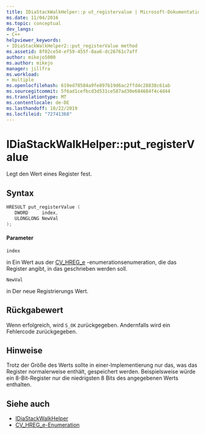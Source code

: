 ```yaml
---
title: IDiaStackWalkHelper::p ut_registervalue | Microsoft-Dokumentation
ms.date: 11/04/2016
ms.topic: conceptual
dev_langs:
- C++
helpviewer_keywords:
- IDiaStackWalkHelper2::put_registerValue method
ms.assetid: 8f02ce54-ef59-455f-8aa6-dc26761c7aff
author: mikejo5000
ms.author: mikejo
manager: jillfra
ms.workload:
- multiple
ms.openlocfilehash: 619ed78584a9fe897b19d6ac2ffd4c28838c61ab
ms.sourcegitcommit: 5f6ad1cefbcd3d531ce587ad30e684684f4c4d44
ms.translationtype: MT
ms.contentlocale: de-DE
ms.lasthandoff: 10/22/2019
ms.locfileid: "72741368"
---
```

# <a name="idiastackwalkhelperput_registervalue"></a>IDiaStackWalkHelper::put_registerValue
Legt den Wert eines Register fest.

## <a name="syntax"></a>Syntax

```C++
HRESULT put_registerValue ( 
   DWORD     index,
   ULONGLONG NewVal
);
```

#### <a name="parameters"></a>Parameter
 `index`

in Ein Wert aus der [CV_HREG_e](../../debugger/debug-interface-access/cv-hreg-e.md) -enumerationsenumeration, die das Register angibt, in das geschrieben werden soll.

 `NewVal`

in Der neue Registrierungs Wert.

## <a name="return-value"></a>Rückgabewert
 Wenn erfolgreich, wird `S_OK` zurückgegeben. Andernfalls wird ein Fehlercode zurückgegeben.

## <a name="remarks"></a>Hinweise
 Trotz der Größe des Werts sollte in einer-Implementierung nur das, was das Register normalerweise enthält, gespeichert werden. Beispielsweise würde ein 8-Bit-Register nur die niedrigsten 8 Bits des angegebenen Werts enthalten.

## <a name="see-also"></a>Siehe auch
- [IDiaStackWalkHelper](../../debugger/debug-interface-access/idiastackwalkhelper.md)
- [CV_HREG_e-Enumeration](../../debugger/debug-interface-access/cv-hreg-e.md)